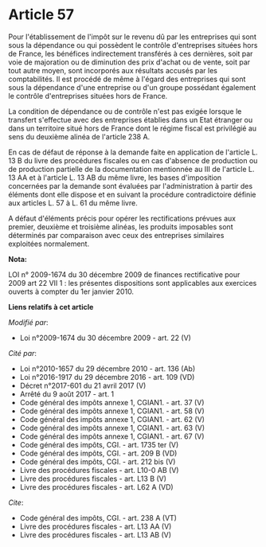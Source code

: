 # Article 57

Pour l'établissement de l'impôt sur le revenu dû par les entreprises qui sont sous la dépendance ou qui possèdent le contrôle
d'entreprises situées hors de France, les bénéfices indirectement transférés à ces dernières, soit par voie de majoration ou
de diminution des prix d'achat ou de vente, soit par tout autre moyen, sont incorporés aux résultats accusés par les
comptabilités. Il est procédé de même à l'égard des entreprises qui sont sous la dépendance d'une entreprise ou d'un groupe
possédant également le contrôle d'entreprises situées hors de France. 

La condition de dépendance ou de contrôle n'est pas exigée lorsque le transfert s'effectue avec des entreprises établies dans
un Etat étranger ou dans un territoire situé hors de France dont le régime fiscal est privilégié au sens du deuxième alinéa
de l'article 238 A. 

En cas de défaut de réponse à la demande faite en application de l'article L. 13 B du livre des procédures fiscales ou en cas
d'absence de production ou de production partielle de la documentation mentionnée au III de l'article L. 13 AA et à l'article
L. 13 AB du même livre, les bases d'imposition concernées par la demande sont évaluées par l'administration à partir des
éléments dont elle dispose et en suivant la procédure contradictoire définie aux articles L. 57 à L. 61 du même livre.

A défaut d'éléments précis pour opérer les rectifications prévues aux premier, deuxième et troisième alinéas, les produits
imposables sont déterminés par comparaison avec ceux des entreprises similaires exploitées normalement.

**Nota:**

LOI n° 2009-1674 du 30 décembre 2009 de finances rectificative pour 2009  art 22 VII 1 : les présentes dispositions sont
applicables aux exercices ouverts à compter du 1er janvier 2010.

**Liens relatifs à cet article**

_Modifié par_:

  - Loi n°2009-1674 du 30 décembre 2009 - art. 22 (V)

_Cité par_:

  - Loi n°2010-1657 du 29 décembre 2010 - art. 136 (Ab)
  - Loi n°2016-1917 du 29 décembre 2016 - art. 109 (VD)
  - Décret n°2017-601 du 21 avril 2017 (V)
  - Arrêté du 9 août 2017 - art. 1
  - Code général des impôts annexe 1, CGIAN1. - art. 37 (V)
  - Code général des impôts annexe 1, CGIAN1. - art. 58 (V)
  - Code général des impôts annexe 1, CGIAN1. - art. 62 (V)
  - Code général des impôts annexe 1, CGIAN1. - art. 63 (V)
  - Code général des impôts annexe 1, CGIAN1. - art. 67 (V)
  - Code général des impôts, CGI. - art. 1735 ter (V)
  - Code général des impôts, CGI. - art. 209 B (VD)
  - Code général des impôts, CGI. - art. 212 bis (V)
  - Livre des procédures fiscales - art. L10-0 AB (V)
  - Livre des procédures fiscales - art. L13 B (V)
  - Livre des procédures fiscales - art. L62 A (VD)

_Cite_:

  - Code général des impôts, CGI. - art. 238 A (VT)
  - Livre des procédures fiscales - art. L13 AA (V)
  - Livre des procédures fiscales - art. L13 AB (V)
